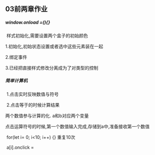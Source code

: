 ## 03前两章作业

##### window.onload =(){}

​	样式初始化,需要设置两个盒子的初始颜色

1.初始化,初始状态设置或者选中这些元素装在一起

2.绑定事件

3.已经把直接样式修改分离成为了对类型的控制

##### 简单计算机

​	1.点击实时反映数值与符号

​	2.点击等于的时候计算结果

两个数值参与计算的化.  a和b对应两个变量

点击运算符号的时候,第一个数值输入完成,存储到a中,准备接收第一个数值

​	for(let i= 0; i<10; i++) {}	重复10次

​		a[i].onclick = 